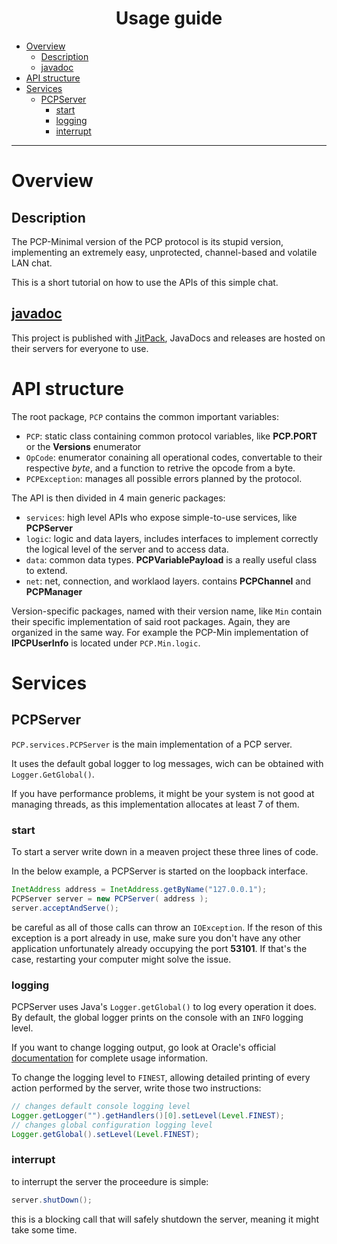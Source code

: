 <center>
<h1>
Usage guide
</h1>
</center>

- [Overview](#overview)
  - [Description](#description)
  - [javadoc](#javadoc)
- [API structure](#api-structure)
- [Services](#services)
  - [PCPServer](#pcpserver)
    - [start](#start)
    - [logging](#logging)
    - [interrupt](#interrupt)

---

# Overview

## Description
The PCP-Minimal version of the PCP protocol is its stupid version, implementing an extremely easy, unprotected, channel-based and volatile LAN chat.

This is a short tutorial on how to use the APIs of this simple chat.

## [javadoc](https://javadoc.jitpack.io/com/github/jacopowolf/potatochatprotocol/latest/javadoc/index.html)
This project is published with [JitPack](https://jitpack.io/), JavaDocs and releases are hosted on their servers for everyone to use.


# API structure
The root package, `PCP` contains the common important variables:
- `PCP`: static class containing common protocol variables, like **PCP.PORT** or the **Versions** enumerator
- `OpCode`: enumerator conaining all operational codes, convertable to their respective *byte*, and a function to retrive the opcode from a byte.
- `PCPException`: manages all possible errors planned by the protocol.

The API is then divided in 4 main generic packages:
- `services`: high level APIs who expose simple-to-use services, like **PCPServer**
- `logic`: logic and data layers, includes interfaces to implement correctly the logical level of the server and to access data.
- `data`: common data types. **PCPVariablePayload** is a really useful class to extend.
- `net`: net, connection, and worklaod layers. contains **PCPChannel** and **PCPManager**

Version-specific packages, named with their version name, like `Min` contain their specific implementation of said root packages.
Again, they are organized in the same way. For example the PCP-Min implementation of **IPCPUserInfo** is located under `PCP.Min.logic`.

# Services

## PCPServer
`PCP.services.PCPServer` is the main implementation of a PCP server.

It uses the default gobal logger to log messages, wich can be obtained with `Logger.GetGlobal()`.

If you have performance problems, it might be your system is not good at managing threads, as this implementation allocates at least 7 of them.

### start

To start a server write down in a meaven project these three lines of code.

In the below example, a PCPServer is started on the loopback interface.

```java
InetAddress address = InetAddress.getByName("127.0.0.1");
PCPServer server = new PCPServer( address );
server.acceptAndServe();
```
be careful as all of those calls can throw an `IOException`.
If the reson of this exception is a port already in use, make sure you don't have any other application unfortunately already occupying the port **53101**. If that's the case, restarting your computer might solve the issue.

### logging
PCPServer uses Java's `Logger.getGlobal()` to log every operation it does.
By default, the global logger prints on the console with an `INFO` logging level. 

If you want to change logging output, go look at Oracle's official [documentation](https://docs.oracle.com/javase/8/docs/api/java/util/logging/Logger.html) for complete usage information.

To change the logging level to `FINEST`, allowing detailed printing of every action performed by the server, write those two instructions:
```java
// changes default console logging level
Logger.getLogger("").getHandlers()[0].setLevel(Level.FINEST);
// changes global configuration logging level
Logger.getGlobal().setLevel(Level.FINEST);
```

### interrupt

to interrupt the server the proceedure is simple:

```java
server.shutDown();
```

this is a blocking call that will safely shutdown the server, meaning it might take some time.
